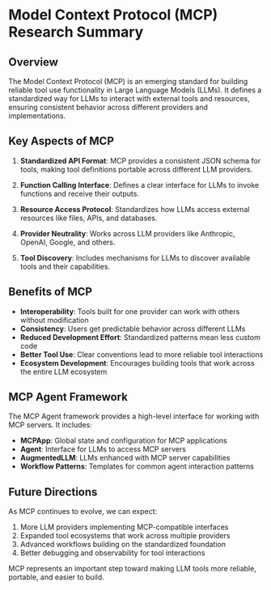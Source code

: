 # Model Context Protocol (MCP) Research Summary

## Overview

The Model Context Protocol (MCP) is an emerging standard for building reliable tool use functionality in Large Language Models (LLMs). It defines a standardized way for LLMs to interact with external tools and resources, ensuring consistent behavior across different providers and implementations.

## Key Aspects of MCP

1. **Standardized API Format**: MCP provides a consistent JSON schema for tools, making tool definitions portable across different LLM providers.

2. **Function Calling Interface**: Defines a clear interface for LLMs to invoke functions and receive their outputs.

3. **Resource Access Protocol**: Standardizes how LLMs access external resources like files, APIs, and databases.

4. **Provider Neutrality**: Works across LLM providers like Anthropic, OpenAI, Google, and others.

5. **Tool Discovery**: Includes mechanisms for LLMs to discover available tools and their capabilities.

## Benefits of MCP

- **Interoperability**: Tools built for one provider can work with others without modification
- **Consistency**: Users get predictable behavior across different LLMs
- **Reduced Development Effort**: Standardized patterns mean less custom code
- **Better Tool Use**: Clear conventions lead to more reliable tool interactions
- **Ecosystem Development**: Encourages building tools that work across the entire LLM ecosystem

## MCP Agent Framework

The MCP Agent framework provides a high-level interface for working with MCP servers. It includes:

- **MCPApp**: Global state and configuration for MCP applications
- **Agent**: Interface for LLMs to access MCP servers
- **AugmentedLLM**: LLMs enhanced with MCP server capabilities
- **Workflow Patterns**: Templates for common agent interaction patterns

## Future Directions

As MCP continues to evolve, we can expect:

1. More LLM providers implementing MCP-compatible interfaces
2. Expanded tool ecosystems that work across multiple providers
3. Advanced workflows building on the standardized foundation
4. Better debugging and observability for tool interactions

MCP represents an important step toward making LLM tools more reliable, portable, and easier to build.